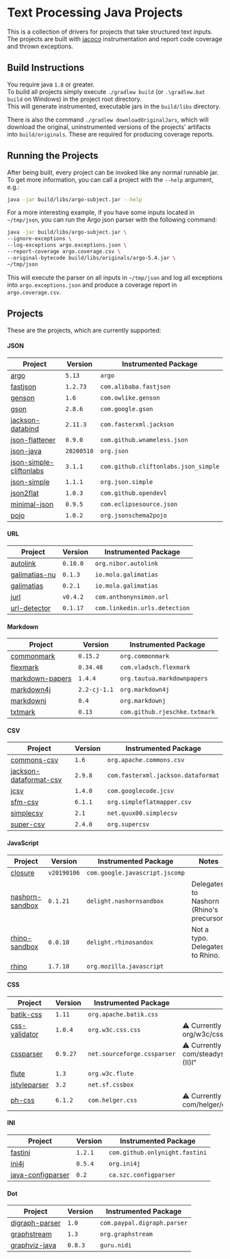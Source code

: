 # Text Processing Java Projects

This is a collection of drivers for projects that take structured text inputs.  
The projects are built with [jacoco](https://www.eclemma.org/jacoco/) instrumentation and report code coverage and thrown exceptions.

## Build Instructions
You require java `1.8` or greater.  
To build all projects simply execute `./gradlew build` (or `.\gradlew.bat build` on Windows) in the project root directory.  
This will generate instrumented, executable jars in the `build/libs` directory.

There is also the command `./gradlew downloadOriginalJars`,
which will download the original, uninstrumented versions of the projects' artifacts into `build/originals`.
These are required for producing coverage reports.

## Running the Projects
After being built, every project can be invoked like any normal runnable jar.  
To get more information, you can call a project with the `--help` argument, e.g.:

```bash
java -jar build/libs/argo-subject.jar --help
```

For a more interesting example, if you have some inputs located in `~/tmp/json`, you can run the Argo json parser with the following command:

```bash
java -jar build/libs/argo-subject.jar \
--ignore-exceptions \
--log-exceptions argo.exceptions.json \
--report-coverage argo.coverage.csv \
--original-bytecode build/libs/originals/argo-5.4.jar \
~/tmp/json
```

This will execute the parser on all inputs in `~/tmp/json` and log all exceptions into `argo.exceptions.json` and produce a coverage report in `argo.coverage.csv`.

## Projects
These are the projects, which are currently supported:

#### JSON
Project | Version | Instrumented Package
---     | --- | ---
[argo](http://argo.sourceforge.net/) | `5.13` | `argo`
[fastjson](https://github.com/alibaba/fastjson) | `1.2.73` | `com.alibaba.fastjson`
[genson](https://owlike.github.io/genson/) | `1.6` | `com.owlike.genson`
[gson](https://github.com/google/gson) | `2.8.6` | `com.google.gson`
[jackson-databind](https://github.com/FasterXML/jackson-databind) | `2.11.3` | `com.fasterxml.jackson`
[json-flattener](https://github.com/wnameless/json-flattener) | `0.9.0` | `com.github.wnameless.json`
[json-java](https://github.com/stleary/JSON-java/) | `20200518` | `org.json`
[json-simple-cliftonlabs](https://github.com/cliftonlabs/json-simple) | `3.1.1` | `com.github.cliftonlabs.json_simple`
[json-simple](https://github.com/fangyidong/json-simple) | `1.1.1` | `org.json.simple`
[json2flat](https://github.com/opendevl/Json2Flat) | `1.0.3` | `com.github.opendevl`
[minimal-json](https://github.com/ralfstx/minimal-json) | `0.9.5` | `com.eclipsesource.json`
[pojo](https://github.com/joelittlejohn/jsonschema2pojo) | `1.0.2` | `org.jsonschema2pojo`

#### URL
Project | Version | Instrumented Package
---     | --- | ---
[autolink](https://github.com/robinst/autolink-java) | `0.10.0` | `org.nibor.autolink`
[galimatias-nu](https://github.com/validator/galimatias) | `0.1.3` | `io.mola.galimatias`
[galimatias](https://github.com/smola/galimatias) | `0.2.1` | `io.mola.galimatias`
[jurl](https://github.com/anthonynsimon/jurl) | `v0.4.2` | `com.anthonynsimon.url`
[url-detector](https://github.com/linkedin/URL-Detector) | `0.1.17` | `com.linkedin.urls.detection`

#### Markdown
Project | Version | Instrumented Package
---     | --- | ---
[commonmark](https://github.com/atlassian/commonmark-java) | `0.15.2` | `org.commonmark`
[flexmark](https://github.com/vsch/flexmark-java) | `0.34.48` | `com.vladsch.flexmark`
[markdown-papers](http://github.com/lruiz/MarkdownPapers) | `1.4.4` | `org.tautua.markdownpapers`
[markdown4j](https://github.com/jdcasey/markdown4j) | `2.2-cj-1.1` | `org.markdown4j`
[markdownj](https://github.com/myabc/markdownj) | `0.4` | `org.markdownj`
[txtmark](https://github.com/rjeschke/txtmark) | `0.13` | `com.github.rjeschke.txtmark`

#### CSV
Project | Version | Instrumented Package
---     | --- | ---
[commons-csv](https://commons.apache.org/proper/commons-csv/) | `1.6` | `org.apache.commons.csv`
[jackson-dataformat-csv](https://github.com/FasterXML/jackson-dataformats-text/tree/master/csv) | `2.9.8` | `com.fasterxml.jackson.dataformat`
[jcsv](https://code.google.com/archive/p/jcsv/) | `1.4.0` | `com.googlecode.jcsv`
[sfm-csv](https://github.com/arnaudroger/SimpleFlatMapper) | `6.1.1` | `org.simpleflatmapper.csv`
[simplecsv](https://github.com/quux00/simplecsv) | `2.1` | `net.quux00.simplecsv`
[super-csv](https://github.com/super-csv/super-csv) | `2.4.0` | `org.supercsv`

#### JavaScript
Project | Version | Instrumented Package | Notes
---     | --- | --- | ---
[closure](https://github.com/google/closure-compiler) | `v20190106` | `com.google.javascript.jscomp`
[nashorn-sandbox](https://github.com/javadelight/delight-nashorn-sandbox/) | `0.1.21` | `delight.nashornsandbox` | Delegates to Nashorn (Rhino's precursor)
[rhino-sandbox](https://github.com/javadelight/delight-rhino-sandbox/) | `0.0.10` | `delight.rhinosandox` | Not a typo. Delegates to Rhino.
[rhino](https://github.com/mozilla/rhino/) | `1.7.10` | `org.mozilla.javascript`

#### CSS
Project | Version | Instrumented Package | Notes
---     | --- | --- | ---
[batik-css](https://xmlgraphics.apache.org/batik/javadoc/org/apache/batik/css/parser/package-summary.html) |  `1.11` | `org.apache.batik.css`
[css-validator](https://github.com/w3c/css-validator) | `1.0.4` | `org.w3c.css.css` | :warning: Currently unsupported because of Jacoco Error: "Method too large: org/w3c/css/parser/analyzer/CssParserTokenManager.jjMoveNfa_0 (II)I"
[cssparser](http://cssparser.sourceforge.net/) |  `0.9.27` | `net.sourceforge.cssparser` | :warning: Currently unsupported because of Jacoco Error: "Method too large: com/steadystate/css/parser/SACParserCSS21TokenManager.jjMoveNfa_0 (II)I"
[flute](https://www.w3.org/Style/CSS/SAC/) |  `1.3` | `org.w3c.flute`
[jstyleparser](https://github.com/radkovo/jStyleParser/) |  `3.2` | `net.sf.cssbox`
[ph-css](https://github.com/phax/ph-css) | `6.1.2` |  `com.helger.css` | :warning: Currently unsupported because of Jacoco Error: "Method too large: com/helger/css/parser/ParserCSS30TokenManager.jjMoveNfa_0 (II)I"

#### INI
Project | Version | Instrumented Package
---     | --- | ---
[fastini](https://github.com/onlynight/FastIni) | `1.2.1` | `com.github.onlynight.fastini`
[ini4j](http://ini4j.sourceforge.net/) | `0.5.4` | `org.ini4j`
[java-configparser](https://github.com/ASzc/java-configparser) | `0.2` | `ca.szc.configparser`

#### Dot
Project | Version | Instrumented Package
---     | --- | ---
[digraph-parser](https://github.com/paypal/digraph-parser/) | `1.0` | `com.paypal.digraph.parser`
[graphstream](http://graphstream-project.org/) | `1.3` | `org.graphstream`
[graphviz-java](https://github.com/nidi3/graphviz-java/) | `0.8.3` | `guru.nidi`
